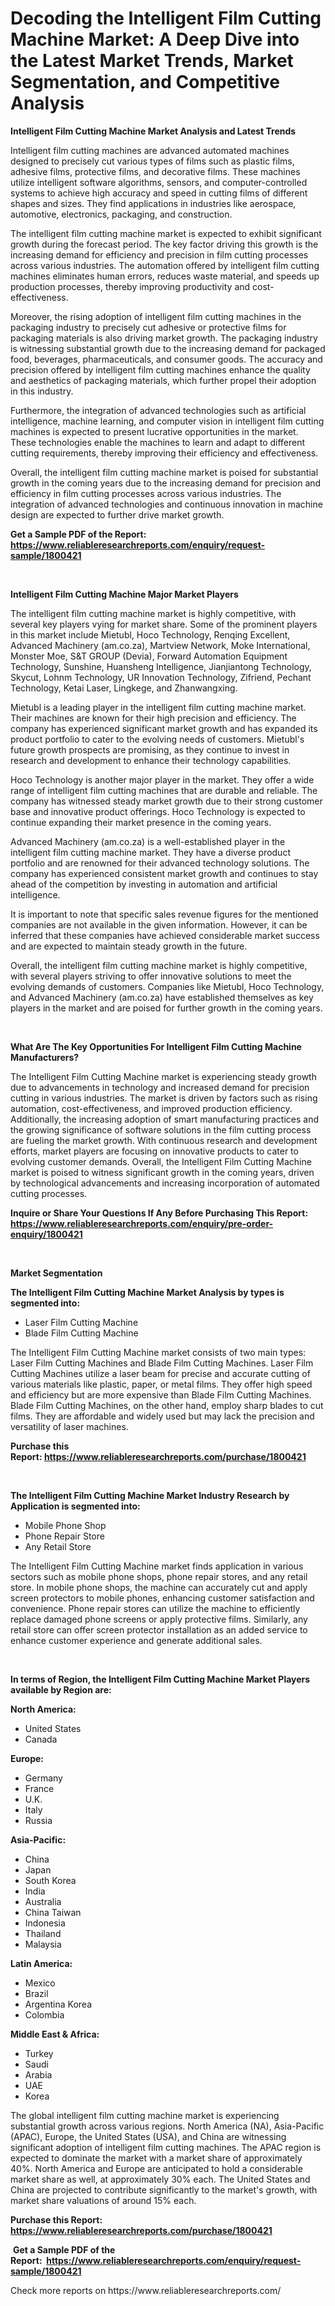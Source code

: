 <p><h1>Decoding the Intelligent Film Cutting Machine Market: A Deep Dive into the Latest Market Trends, Market Segmentation, and Competitive Analysis</h1></p><p><strong>Intelligent Film Cutting Machine Market Analysis and Latest Trends</strong></p>
<p><p>Intelligent film cutting machines are advanced automated machines designed to precisely cut various types of films such as plastic films, adhesive films, protective films, and decorative films. These machines utilize intelligent software algorithms, sensors, and computer-controlled systems to achieve high accuracy and speed in cutting films of different shapes and sizes. They find applications in industries like aerospace, automotive, electronics, packaging, and construction.</p><p>The intelligent film cutting machine market is expected to exhibit significant growth during the forecast period. The key factor driving this growth is the increasing demand for efficiency and precision in film cutting processes across various industries. The automation offered by intelligent film cutting machines eliminates human errors, reduces waste material, and speeds up production processes, thereby improving productivity and cost-effectiveness.</p><p>Moreover, the rising adoption of intelligent film cutting machines in the packaging industry to precisely cut adhesive or protective films for packaging materials is also driving market growth. The packaging industry is witnessing substantial growth due to the increasing demand for packaged food, beverages, pharmaceuticals, and consumer goods. The accuracy and precision offered by intelligent film cutting machines enhance the quality and aesthetics of packaging materials, which further propel their adoption in this industry.</p><p>Furthermore, the integration of advanced technologies such as artificial intelligence, machine learning, and computer vision in intelligent film cutting machines is expected to present lucrative opportunities in the market. These technologies enable the machines to learn and adapt to different cutting requirements, thereby improving their efficiency and effectiveness.</p><p>Overall, the intelligent film cutting machine market is poised for substantial growth in the coming years due to the increasing demand for precision and efficiency in film cutting processes across various industries. The integration of advanced technologies and continuous innovation in machine design are expected to further drive market growth.</p></p>
<p><strong>Get a Sample PDF of the Report:&nbsp; <a href="https://www.reliableresearchreports.com/enquiry/request-sample/1800421">https://www.reliableresearchreports.com/enquiry/request-sample/1800421</a></strong></p>
<p>&nbsp;</p>
<p><strong>Intelligent Film Cutting Machine Major Market Players</strong></p>
<p><p>The intelligent film cutting machine market is highly competitive, with several key players vying for market share. Some of the prominent players in this market include Mietubl, Hoco Technology, Renqing Excellent, Advanced Machinery (am.co.za), Martview Network, Moke International, Monster Moe, S&T GROUP (Devia), Forward Automation Equipment Technology, Sunshine, Huansheng Intelligence, Jianjiantong Technology, Skycut, Lohnm Technology, UR Innovation Technology, Zifriend, Pechant Technology, Ketai Laser, Lingkege, and Zhanwangxing.</p><p>Mietubl is a leading player in the intelligent film cutting machine market. Their machines are known for their high precision and efficiency. The company has experienced significant market growth and has expanded its product portfolio to cater to the evolving needs of customers. Mietubl's future growth prospects are promising, as they continue to invest in research and development to enhance their technology capabilities.</p><p>Hoco Technology is another major player in the market. They offer a wide range of intelligent film cutting machines that are durable and reliable. The company has witnessed steady market growth due to their strong customer base and innovative product offerings. Hoco Technology is expected to continue expanding their market presence in the coming years.</p><p>Advanced Machinery (am.co.za) is a well-established player in the intelligent film cutting machine market. They have a diverse product portfolio and are renowned for their advanced technology solutions. The company has experienced consistent market growth and continues to stay ahead of the competition by investing in automation and artificial intelligence.</p><p>It is important to note that specific sales revenue figures for the mentioned companies are not available in the given information. However, it can be inferred that these companies have achieved considerable market success and are expected to maintain steady growth in the future.</p><p>Overall, the intelligent film cutting machine market is highly competitive, with several players striving to offer innovative solutions to meet the evolving demands of customers. Companies like Mietubl, Hoco Technology, and Advanced Machinery (am.co.za) have established themselves as key players in the market and are poised for further growth in the coming years.</p></p>
<p>&nbsp;</p>
<p><strong>What Are The Key Opportunities For Intelligent Film Cutting Machine Manufacturers?</strong></p>
<p><p>The Intelligent Film Cutting Machine market is experiencing steady growth due to advancements in technology and increased demand for precision cutting in various industries. The market is driven by factors such as rising automation, cost-effectiveness, and improved production efficiency. Additionally, the increasing adoption of smart manufacturing practices and the growing significance of software solutions in the film cutting process are fueling the market growth. With continuous research and development efforts, market players are focusing on innovative products to cater to evolving customer demands. Overall, the Intelligent Film Cutting Machine market is poised to witness significant growth in the coming years, driven by technological advancements and increasing incorporation of automated cutting processes.</p></p>
<p><strong>Inquire or Share Your Questions If Any Before Purchasing This Report: <a href="https://www.reliableresearchreports.com/enquiry/pre-order-enquiry/1800421">https://www.reliableresearchreports.com/enquiry/pre-order-enquiry/1800421</a></strong></p>
<p>&nbsp;</p>
<p><strong>Market Segmentation</strong></p>
<p><strong>The Intelligent Film Cutting Machine Market Analysis by types is segmented into:</strong></p>
<p><ul><li>Laser Film Cutting Machine</li><li>Blade Film Cutting Machine</li></ul></p>
<p><p>The Intelligent Film Cutting Machine market consists of two main types: Laser Film Cutting Machines and Blade Film Cutting Machines. Laser Film Cutting Machines utilize a laser beam for precise and accurate cutting of various materials like plastic, paper, or metal films. They offer high speed and efficiency but are more expensive than Blade Film Cutting Machines. Blade Film Cutting Machines, on the other hand, employ sharp blades to cut films. They are affordable and widely used but may lack the precision and versatility of laser machines.</p></p>
<p><strong>Purchase this Report:&nbsp;<a href="https://www.reliableresearchreports.com/purchase/1800421">https://www.reliableresearchreports.com/purchase/1800421</a></strong></p>
<p>&nbsp;</p>
<p><strong>The Intelligent Film Cutting Machine Market Industry Research by Application is segmented into:</strong></p>
<p><ul><li>Mobile Phone Shop</li><li>Phone Repair Store</li><li>Any Retail Store</li></ul></p>
<p><p>The Intelligent Film Cutting Machine market finds application in various sectors such as mobile phone shops, phone repair stores, and any retail store. In mobile phone shops, the machine can accurately cut and apply screen protectors to mobile phones, enhancing customer satisfaction and convenience. Phone repair stores can utilize the machine to efficiently replace damaged phone screens or apply protective films. Similarly, any retail store can offer screen protector installation as an added service to enhance customer experience and generate additional sales.</p></p>
<p>&nbsp;</p>
<p><strong>In terms of Region, the Intelligent Film Cutting Machine Market Players available by Region are:</strong></p>
<p>
    <p> <strong> North America: </strong>
        <ul>
            <li>United States</li>
            <li>Canada</li>
        </ul>
        </p> 
    <p> <strong> Europe: </strong>
        <ul>
            <li>Germany</li>
            <li>France</li>
            <li>U.K.</li>
            <li>Italy</li>
            <li>Russia</li>
        </ul>
        </p> 
    <p> <strong> Asia-Pacific: </strong>
        <ul>
            <li>China</li>
            <li>Japan</li>
            <li>South Korea</li>
            <li>India</li>
            <li>Australia</li>
            <li>China Taiwan</li>
            <li>Indonesia</li>
            <li>Thailand</li>
            <li>Malaysia</li>
        </ul>
        </p> 
    <p> <strong> Latin America: </strong>
        <ul>
            <li>Mexico</li>
            <li>Brazil</li>
            <li>Argentina Korea</li>
            <li>Colombia</li>
        </ul>
        </p> 
    <p> <strong> Middle East & Africa: </strong>
        <ul>
            <li>Turkey</li>
            <li>Saudi</li>
            <li>Arabia</li>
            <li>UAE</li>
            <li>Korea</li>
        </ul>
    </p>
    </p>
<p><p>The global intelligent film cutting machine market is experiencing substantial growth across various regions. North America (NA), Asia-Pacific (APAC), Europe, the United States (USA), and China are witnessing significant adoption of intelligent film cutting machines. The APAC region is expected to dominate the market with a market share of approximately 40%. North America and Europe are anticipated to hold a considerable market share as well, at approximately 30% each. The United States and China are projected to contribute significantly to the market's growth, with market share valuations of around 15% each.</p></p>
<p><strong>Purchase this Report: <a href="https://www.reliableresearchreports.com/purchase/1800421">https://www.reliableresearchreports.com/purchase/1800421</a></strong></p>
<p>&nbsp;<strong>Get a Sample PDF of the Report:&nbsp;&nbsp;<a href="https://www.reliableresearchreports.com/enquiry/request-sample/1800421">https://www.reliableresearchreports.com/enquiry/request-sample/1800421</a></strong></p>
<p><strong></strong></p>
<p>Check more reports on https://www.reliableresearchreports.com/</p>